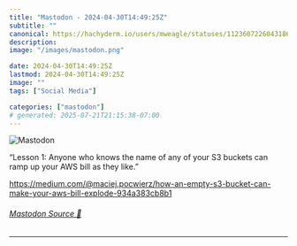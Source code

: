 ```yaml
---
title: "Mastodon - 2024-04-30T14:49:25Z"
subtitle: ""
canonical: https://hachyderm.io/users/mweagle/statuses/112360722604318656
description:
image: "/images/mastodon.png"

date: 2024-04-30T14:49:25Z
lastmod: 2024-04-30T14:49:25Z
image: ""
tags: ["Social Media"]

categories: ["mastodon"]
# generated: 2025-07-21T21:15:38-07:00
---
```

![Mastodon](/images/mastodon.png)

<p>“Lesson 1: Anyone who knows the name of any of your S3 buckets can ramp up your AWS bill as they like.”</p><p><a href="https://medium.com/@maciej.pocwierz/how-an-empty-s3-bucket-can-make-your-aws-bill-explode-934a383cb8b1" target="_blank" rel="nofollow noopener noreferrer" translate="no"><span class="invisible">https://</span><span class="ellipsis">medium.com/@maciej.pocwierz/ho</span><span class="invisible">w-an-empty-s3-bucket-can-make-your-aws-bill-explode-934a383cb8b1</span></a></p>


###### [Mastodon Source 🐘](https://hachyderm.io/@mweagle/112360722604318656)

___
